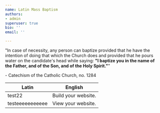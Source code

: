 ```yaml
---
name: Latin Mass Baptism
authors:
- admin
superuser: true
bio: ''
email: ''

---
```


<html prefix="og: http://ogp.me/ns#">
<head>
<title>Latin Mass Baptism</title>
<meta property="og:title" content="Latin Mass Baptism" />
<meta property="og:type" content="website" />
<meta property="og:url" content="https://www.latinmassbaptism.com/" />
<meta property="og:image" content="https://www.latinmassbaptism.com/img/sharing.png" />
</head>
</html>

"In case of necessity, any person can baptize provided that he have the intention of doing that which the Church does and provided that he pours water on the candidate's head while saying: **"I baptize you in the name of the Father, and of the Son, and of the Holy Spirit."**"

\- Catechism of the Catholic Church, no. 1284

| Latin             | English                        |
| ------------------| ------------------------------ |
| test22            | Build your website.            |
| testeeeeeeeeeee   | View your website.             |
